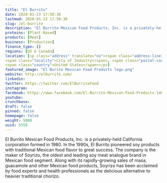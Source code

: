 ```yaml
---
title: "El Burrito"
date: 2020-01-23 17:50:30
lastmod: 2020-01-23 17:50:30
slug: /el-burrito
description: "El Burrito Mexican Food Products, Inc. is a privately-held California corporation formed in 1980.  In the 1990s, El Burrito pioneered soy products with traditional Mexican food flavor to great success.  The company is the maker of Soyrizo, the oldest and leading soy meat analogue brand in Mexican food segment.  Along with its rapidly-growing sales of masa, guacamole and other Mexican food products, Soyrizo has been acclaimed by food experts and health professionals as the delicious alternative to heavier traditional chorizo."
proteins: [Plant-Based]
products: [Meat]
business: [Production]
finance_type: []
regions: [US & Canada]
location: [<p class="address" translate="no"><span class="address-line1">Don Julian Road</span><br>
<span class="locality">City of Industry</span>, <span class="postal-code">91746</span><br>
<span class="country">United States</span></p>]
featured_image: "El Burito Mexican Food Products logo.png"
website: http://elburrito.com/
linkedin: 
twitter: https://twitter.com/ElBurritoFood
instagram: 
facebook: https://www.facebook.com/El-Burrito-Mexican-Food-Products-140472509322850/
youtube: 
crunchbase: 
draft: false
pinned: false
homepage: false
weight: 5000
uuid: 5558
---
```

El Burrito Mexican Food Products, Inc. is a privately-held California corporation formed in 1980.  In the 1990s, El Burrito pioneered soy products with traditional Mexican food flavor to great success.  The company is the maker of Soyrizo, the oldest and leading soy meat analogue brand in Mexican food segment.  Along with its rapidly-growing sales of masa, guacamole and other Mexican food products, Soyrizo has been acclaimed by food experts and health professionals as the delicious alternative to heavier traditional chorizo.
